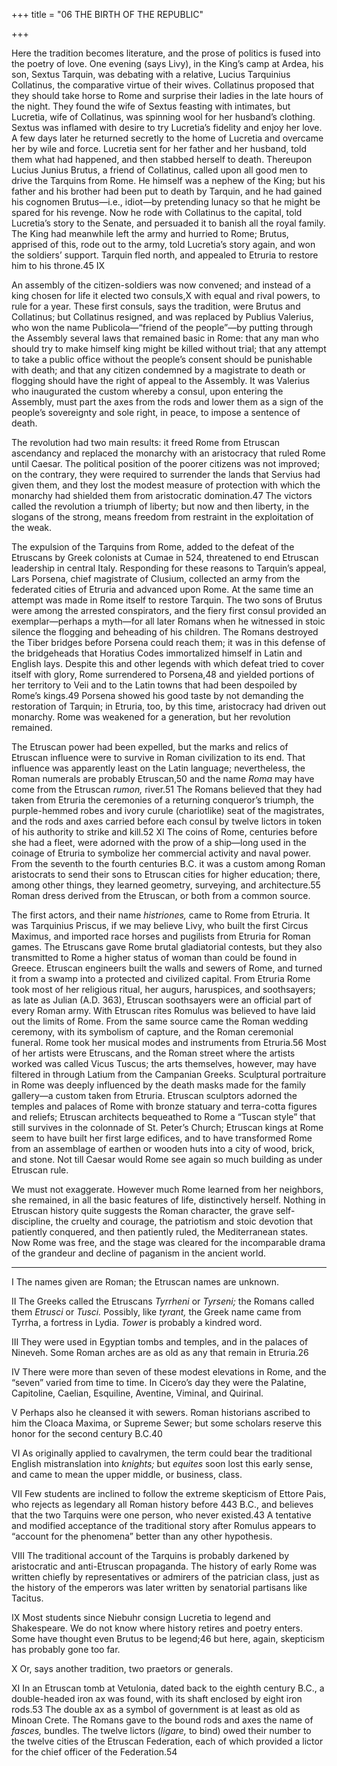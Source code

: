 +++
title = "06 THE BIRTH OF THE REPUBLIC"

+++

Here the tradition becomes literature, and the prose of politics is fused into the poetry of love. One evening \(says Livy\), in the King’s camp at Ardea, his son, Sextus Tarquin, was debating with a relative, Lucius Tarquinius Collatinus, the comparative virtue of their wives. Collatinus proposed that they should take horse to Rome and surprise their ladies in the late hours of the night. They found the wife of Sextus feasting with intimates, but Lucretia, wife of Collatinus, was spinning wool for her husband’s clothing. Sextus was inflamed with desire to try Lucretia’s fidelity and enjoy her love. A few days later he returned secretly to the home of Lucretia and overcame her by wile and force. Lucretia sent for her father and her husband, told them what had happened, and then stabbed herself to death. Thereupon Lucius Junius Brutus, a friend of Collatinus, called upon all good men to drive the Tarquins from Rome. He himself was a nephew of the King; but his father and his brother had been put to death by Tarquin, and he had gained his cognomen Brutus—i.e., idiot—by pretending lunacy so that he might be spared for his revenge. Now he rode with Collatinus to the capital, told Lucretia’s story to the Senate, and persuaded it to banish all the royal family. The King had meanwhile left the army and hurried to Rome; Brutus, apprised of this, rode out to the army, told Lucretia’s story again, and won the soldiers’ support. Tarquin fled north, and appealed to Etruria to restore him to his throne.45 IX

An assembly of the citizen-soldiers was now convened; and instead of a king chosen for life it elected two consuls,X with equal and rival powers, to rule for a year. These first consuls, says the tradition, were Brutus and Collatinus; but Collatinus resigned, and was replaced by Publius Valerius, who won the name Publicola—“friend of the people”—by putting through the Assembly several laws that remained basic in Rome: that any man who should try to make himself king might be killed without trial; that any attempt to take a public office without the people’s consent should be punishable with death; and that any citizen condemned by a magistrate to death or flogging should have the right of appeal to the Assembly. It was Valerius who inaugurated the custom whereby a consul, upon entering the Assembly, must part the axes from the rods and lower them as a sign of the people’s sovereignty and sole right, in peace, to impose a sentence of death.

The revolution had two main results: it freed Rome from Etruscan ascendancy and replaced the monarchy with an aristocracy that ruled Rome until Caesar. The political position of the poorer citizens was not improved; on the contrary, they were required to surrender the lands that Servius had given them, and they lost the modest measure of protection with which the monarchy had shielded them from aristocratic domination.47 The victors called the revolution a triumph of liberty; but now and then liberty, in the slogans of the strong, means freedom from restraint in the exploitation of the weak.

The expulsion of the Tarquins from Rome, added to the defeat of the Etruscans by Greek colonists at Cumae in 524, threatened to end Etruscan leadership in central Italy. Responding for these reasons to Tarquin’s appeal, Lars Porsena, chief magistrate of Clusium, collected an army from the federated cities of Etruria and advanced upon Rome. At the same time an attempt was made in Rome itself to restore Tarquin. The two sons of Brutus were among the arrested conspirators, and the fiery first consul provided an exemplar—perhaps a myth—for all later Romans when he witnessed in stoic silence the flogging and beheading of his children. The Romans destroyed the Tiber bridges before Porsena could reach them; it was in this defense of the bridgeheads that Horatius Codes immortalized himself in Latin and English lays. Despite this and other legends with which defeat tried to cover itself with glory, Rome surrendered to Porsena,48 and yielded portions of her territory to Veii and to the Latin towns that had been despoiled by Rome’s kings.49 Porsena showed his good taste by not demanding the restoration of Tarquin; in Etruria, too, by this time, aristocracy had driven out monarchy. Rome was weakened for a generation, but her revolution remained.

The Etruscan power had been expelled, but the marks and relics of Etruscan influence were to survive in Roman civilization to its end. That influence was apparently least on the Latin language; nevertheless, the Roman numerals are probably Etruscan,50 and the name *Roma* may have come from the Etruscan *rumon,* river.51 The Romans believed that they had taken from Etruria the ceremonies of a returning conqueror’s triumph, the purple-hemmed robes and ivory curule \(chariotlike\) seat of the magistrates, and the rods and axes carried before each consul by twelve lictors in token of his authority to strike and kill.52 XI The coins of Rome, centuries before she had a fleet, were adorned with the prow of a ship—long used in the coinage of Etruria to symbolize her commercial activity and naval power. From the seventh to the fourth centuries B.C. it was a custom among Roman aristocrats to send their sons to Etruscan cities for higher education; there, among other things, they learned geometry, surveying, and architecture.55 Roman dress derived from the Etruscan, or both from a common source.

The first actors, and their name *histriones,* came to Rome from Etruria. It was Tarquinius Priscus, if we may believe Livy, who built the first Circus Maximus, and imported race horses and pugilists from Etruria for Roman games. The Etruscans gave Rome brutal gladiatorial contests, but they also transmitted to Rome a higher status of woman than could be found in Greece. Etruscan engineers built the walls and sewers of Rome, and turned it from a swamp into a protected and civilized capital. From Etruria Rome took most of her religious ritual, her augurs, haruspices, and soothsayers; as late as Julian \(A.D. 363\), Etruscan soothsayers were an official part of every Roman army. With Etruscan rites Romulus was believed to have laid out the limits of Rome. From the same source came the Roman wedding ceremony, with its symbolism of capture, and the Roman ceremonial funeral. Rome took her musical modes and instruments from Etruria.56 Most of her artists were Etruscans, and the Roman street where the artists worked was called Vicus Tuscus; the arts themselves, however, may have filtered in through Latium from the Campanian Greeks. Sculptural portraiture in Rome was deeply influenced by the death masks made for the family gallery—a custom taken from Etruria. Etruscan sculptors adorned the temples and palaces of Rome with bronze statuary and terra-cotta figures and reliefs; Etruscan architects bequeathed to Rome a “Tuscan style” that still survives in the colonnade of St. Peter’s Church; Etruscan kings at Rome seem to have built her first large edifices, and to have transformed Rome from an assemblage of earthen or wooden huts into a city of wood, brick, and stone. Not till Caesar would Rome see again so much building as under Etruscan rule.

We must not exaggerate. However much Rome learned from her neighbors, she remained, in all the basic features of life, distinctively herself. Nothing in Etruscan history quite suggests the Roman character, the grave self-discipline, the cruelty and courage, the patriotism and stoic devotion that patiently conquered, and then patiently ruled, the Mediterranean states. Now Rome was free, and the stage was cleared for the incomparable drama of the grandeur and decline of paganism in the ancient world.



* * *

I The names given are Roman; the Etruscan names are unknown.

II The Greeks called the Etruscans *Tyrrheni* or *Tyrseni;* the Romans called them *Etrusci* or *Tusci.* Possibly, like *tyrant,* the Greek name came from Tyrrha, a fortress in Lydia. *Tower* is probably a kindred word.

III They were used in Egyptian tombs and temples, and in the palaces of Nineveh. Some Roman arches are as old as any that remain in Etruria.26

IV There were more than seven of these modest elevations in Rome, and the “seven” varied from time to time. In Cicero’s day they were the Palatine, Capitoline, Caelian, Esquiline, Aventine, Viminal, and Quirinal.

V Perhaps also he cleansed it with sewers. Roman historians ascribed to him the Cloaca Maxima, or Supreme Sewer; but some scholars reserve this honor for the second century B.C.40

VI As originally applied to cavalrymen, the term could bear the traditional English mistranslation into *knights;* but *equites* soon lost this early sense, and came to mean the upper middle, or business, class.

VII Few students are inclined to follow the extreme skepticism of Ettore Pais, who rejects as legendary all Roman history before 443 B.C., and believes that the two Tarquins were one person, who never existed.43 A tentative and modified acceptance of the traditional story after Romulus appears to “account for the phenomena” better than any other hypothesis.

VIII The traditional account of the Tarquins is probably darkened by aristocratic and anti-Etruscan propaganda. The history of early Rome was written chiefly by representatives or admirers of the patrician class, just as the history of the emperors was later written by senatorial partisans like Tacitus.

IX Most students since Niebuhr consign Lucretia to legend and Shakespeare. We do not know where history retires and poetry enters. Some have thought even Brutus to be legend;46 but here, again, skepticism has probably gone too far.

X Or, says another tradition, two praetors or generals.

XI In an Etruscan tomb at Vetulonia, dated back to the eighth century B.C., a double-headed iron ax was found, with its shaft enclosed by eight iron rods.53 The double ax as a symbol of government is at least as old as Minoan Crete. The Romans gave to the bound rods and axes the name of *fasces,* bundles. The twelve lictors \(*ligare,* to bind\) owed their number to the twelve cities of the Etruscan Federation, each of which provided a lictor for the chief officer of the Federation.54
